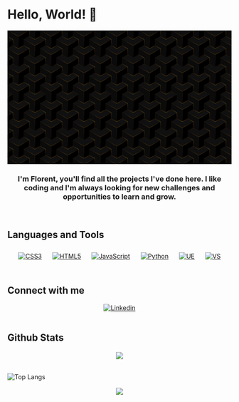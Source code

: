 # Hello, World! 👋  
<div align="center">
<img src="https://github.com/Majestic-MJ12/Majestic-MJ12/blob/main/Geometric-1280x790.png" align="center" height="300" width="1200" />
</div>  
  
### <div align="center">I'm Florent, you'll find all the projects I've done here. I like coding and I'm always looking for new challenges and opportunities to learn and grow.</div>  
  
<br/>  

## Languages and Tools  
<div align="center">  
<a href="https://www.w3schools.com/css/" target="_blank"><img style="margin: 10px" src="https://img.shields.io/badge/CSS-239120?&style=for-the-badge&logo=css3&logoColor=white" alt="CSS3" height="55" /></a>  
<a href="https://en.wikipedia.org/wiki/HTML5" target="_blank"><img style="margin: 10px" src="https://img.shields.io/badge/HTML-239120?style=for-the-badge&logo=html5&logoColor=white" alt="HTML5" height="55" /></a>  
<a href="https://www.javascript.com/" target="_blank"><img style="margin: 10px" src="https://img.shields.io/badge/JavaScript-F7DF1E?style=for-the-badge&logo=javascript&logoColor=black" alt="JavaScript" height="55" /></a>  
<a href="https://www.python.org/" target="_blank"><img style="margin: 10px" src="https://img.shields.io/badge/Python-14354C?style=for-the-badge&logo=python&logoColor=white" alt="Python" height="55" /></a>  
<a href="https://www.unrealengine.com/en-US/" target="_blank"><img style="margin: 10px" src="https://media.graphassets.com/qiFQiyH6TiuMdOIA5yZJ" alt="UE" height="55" /></a>  
<a href="https://visualstudio.microsoft.com/fr/" target="_blank"><img style="margin: 10px" src="https://img.shields.io/badge/Visual_Studio-5C2D91?style=for-the-badge&logo=visual%20studio&logoColor=white" alt="VS" height="55" /></a>  
</div>  

</td></tr></table>  
<br/>  

## Connect with me  
<div align="center">
<a href="https://www.linkedin.com/in/florent-spring/" target="_blank"><img src="https://img.shields.io/badge/LinkedIn-0077B5?style" alt="Linkedin" height="55" /></a>
</a>  
</div>  
  
<br/>  

## Github Stats  
<div align="center"><img src="https://github-readme-stats.vercel.app/api?username=Majestic-MJ12&show_icons=true&count_private=true&hide_border=true" align="center" /></div>  
<br/>  

![Top Langs](https://github-readme-stats.vercel.app/api/top-langs/?username=Majestic-MJ12&theme=tokyonight)

<div align="center">
<img src="https://komarev.com/ghpvc/?username=Majestic-MJ12&&style=flat-square" align="center" />
</div>  
